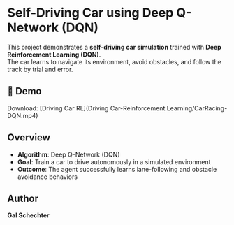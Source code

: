 # Self-Driving Car using Deep Q-Network (DQN)  

This project demonstrates a **self-driving car simulation** trained with **Deep Reinforcement Learning (DQN)**.  
The car learns to navigate its environment, avoid obstacles, and follow the track by trial and error.  

## 🎥 Demo  

Download: [Driving Car RL](Driving Car-Reinforcement Learning/CarRacing-DQN.mp4)  


## Overview  

- **Algorithm**: Deep Q-Network (DQN)  
- **Goal**: Train a car to drive autonomously in a simulated environment  
- **Outcome**: The agent successfully learns lane-following and obstacle avoidance behaviors  

## Author  

**Gal Schechter**










